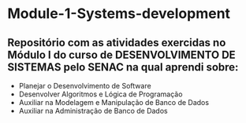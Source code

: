# Module-1-Systems-development

## Repositório com as atividades exercidas no Módulo I do curso de DESENVOLVIMENTO DE SISTEMAS pelo SENAC na qual aprendi sobre:

- Planejar o Desenvolvimento de Software
- Desenvolver Algoritmos e Lógica de Programação
- Auxiliar na Modelagem e Manipulação de Banco de Dados 
- Auxiliar na Administração de Banco de Dados
